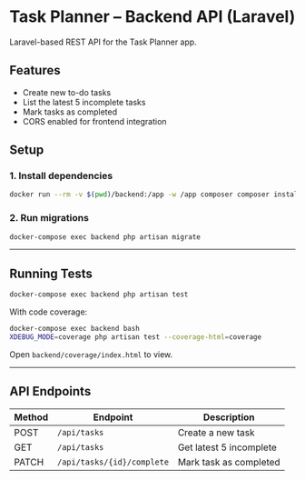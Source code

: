 # Task Planner – Backend API (Laravel)

Laravel-based REST API for the Task Planner app.

## Features

- Create new to-do tasks
- List the latest 5 incomplete tasks
- Mark tasks as completed
- CORS enabled for frontend integration

## Setup

### 1. Install dependencies

```bash
docker run --rm -v $(pwd)/backend:/app -w /app composer composer install
```

### 2. Run migrations

```bash
docker-compose exec backend php artisan migrate
```

---

## Running Tests

```bash
docker-compose exec backend php artisan test
```

With code coverage:

```bash
docker-compose exec backend bash
XDEBUG_MODE=coverage php artisan test --coverage-html=coverage
```

Open `backend/coverage/index.html` to view.

---

## API Endpoints

| Method | Endpoint                     | Description              |
|--------|------------------------------|--------------------------|
| POST   | `/api/tasks`                 | Create a new task        |
| GET    | `/api/tasks`                 | Get latest 5 incomplete  |
| PATCH  | `/api/tasks/{id}/complete`   | Mark task as completed   |

